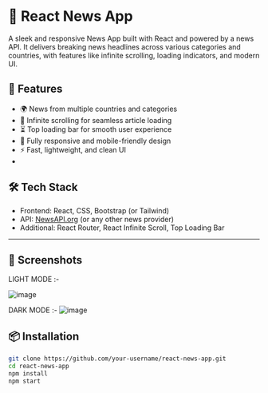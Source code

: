 # 📰 React News App

A sleek and responsive News App built with React and powered by a news API. It delivers breaking news headlines across various categories and countries, with features like infinite scrolling, loading indicators, and modern UI.

## 🚀 Features

- 🌍 News from multiple countries and categories
- 🔄 Infinite scrolling for seamless article loading
- ⏳ Top loading bar for smooth user experience
- 📱 Fully responsive and mobile-friendly design
- ⚡ Fast, lightweight, and clean UI
- 
## 🛠️ Tech Stack

- Frontend: React, CSS, Bootstrap (or Tailwind)
- API: [NewsAPI.org](https://newsapi.org/) (or any other news provider)
- Additional: React Router, React Infinite Scroll, Top Loading Bar

---

## 📸 Screenshots
 LIGHT MODE :-

![image](https://github.com/user-attachments/assets/0030df4f-9e41-4aa4-907c-1757340cd76a)

 DARK MODE :-
 ![image](https://github.com/user-attachments/assets/0e674254-6392-491a-bf6f-281ebf8b1bd9)




## 📦 Installation

```bash
git clone https://github.com/your-username/react-news-app.git
cd react-news-app
npm install
npm start
